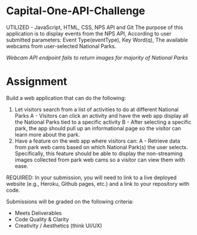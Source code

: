 # Capital-One-API-Challenge
UTILIZED - JavaScript, HTML, CSS, NPS API and Git
The purpose of this application is to display events from the NPS API,
According to user submitted parameters:
Event Type(eventType), Key Word(q),
The available webcams from user-selected National Parks.

*Webcam API endpoint fails to return images for majority of National Parks*


# Assignment 
Build a web application that can do the following:

1. Let visitors search from a list of activities to do at different National Parks
  A - Visitors can click an activity and have the web app display all the National Parks tied to a specific activity
  B - After selecting a specific park, the app should pull up an informational page so the visitor can learn more about the park.
2. Have a feature on the web app where visitors can: 
   A - Retrieve data from park web cams based on which National Park(s) the user selects. Specifically, this feature should be able to display the non-streaming            images collected from park web cams so a visitor can view them with ease.
   
REQUIRED: In your submission, you will need to link to a live deployed website (e.g., Heroku, Github pages, etc.) and a link to your repository with code.

Submissions will be graded on the following criteria:
- Meets Deliverables
- Code Quality & Clarity
- Creativity / Aesthetics (think UI/UX)
